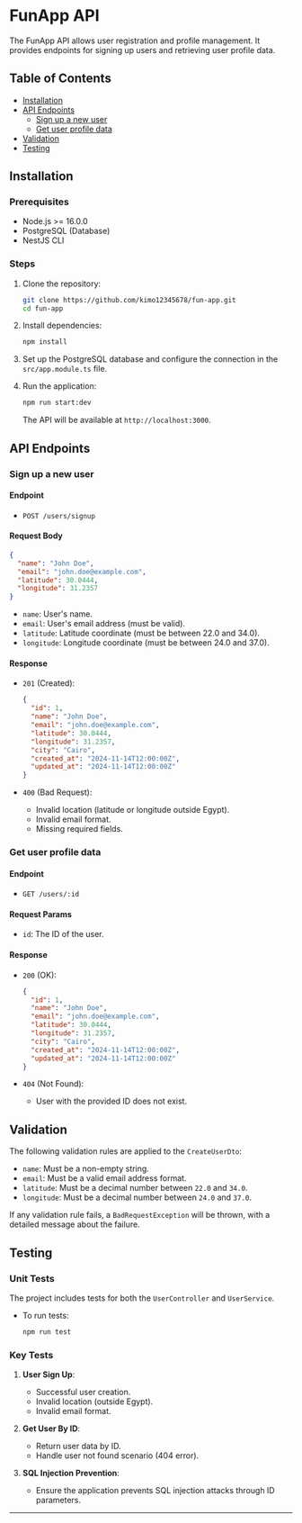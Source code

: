 

# FunApp API

The FunApp API allows user registration and profile management. It provides endpoints for signing up users and retrieving user profile data.

## Table of Contents

- [Installation](#installation)
- [API Endpoints](#api-endpoints)
  - [Sign up a new user](#sign-up-a-new-user)
  - [Get user profile data](#get-user-profile-data)
- [Validation](#validation)
- [Testing](#testing)

## Installation

### Prerequisites

- Node.js >= 16.0.0
- PostgreSQL (Database)
- NestJS CLI

### Steps

1. Clone the repository:
   ```bash
   git clone https://github.com/kimo12345678/fun-app.git
   cd fun-app
   ```

2. Install dependencies:
   ```bash
   npm install
   ```

3. Set up the PostgreSQL database and configure the connection in the `src/app.module.ts` file.

4. Run the application:
   ```bash
   npm run start:dev
   ```

   The API will be available at `http://localhost:3000`.

## API Endpoints

### Sign up a new user

#### Endpoint

- `POST /users/signup`

#### Request Body

```json
{
  "name": "John Doe",
  "email": "john.doe@example.com",
  "latitude": 30.0444,
  "longitude": 31.2357
}
```

- `name`: User's name.
- `email`: User's email address (must be valid).
- `latitude`: Latitude coordinate (must be between 22.0 and 34.0).
- `longitude`: Longitude coordinate (must be between 24.0 and 37.0).

#### Response

- `201` (Created):
  ```json
  {
    "id": 1,
    "name": "John Doe",
    "email": "john.doe@example.com",
    "latitude": 30.0444,
    "longitude": 31.2357,
    "city": "Cairo",
    "created_at": "2024-11-14T12:00:00Z",
    "updated_at": "2024-11-14T12:00:00Z"
  }
  ```

- `400` (Bad Request):
  - Invalid location (latitude or longitude outside Egypt).
  - Invalid email format.
  - Missing required fields.

### Get user profile data

#### Endpoint

- `GET /users/:id`

#### Request Params

- `id`: The ID of the user.

#### Response

- `200` (OK):
  ```json
  {
    "id": 1,
    "name": "John Doe",
    "email": "john.doe@example.com",
    "latitude": 30.0444,
    "longitude": 31.2357,
    "city": "Cairo",
    "created_at": "2024-11-14T12:00:00Z",
    "updated_at": "2024-11-14T12:00:00Z"
  }
  ```

- `404` (Not Found):
  - User with the provided ID does not exist.

## Validation

The following validation rules are applied to the `CreateUserDto`:

- `name`: Must be a non-empty string.
- `email`: Must be a valid email address format.
- `latitude`: Must be a decimal number between `22.0` and `34.0`.
- `longitude`: Must be a decimal number between `24.0` and `37.0`.

If any validation rule fails, a `BadRequestException` will be thrown, with a detailed message about the failure.

## Testing

### Unit Tests

The project includes tests for both the `UserController` and `UserService`.

- To run tests:
  ```bash
  npm run test
  ```

### Key Tests

1. **User Sign Up**:
   - Successful user creation.
   - Invalid location (outside Egypt).
   - Invalid email format.

2. **Get User By ID**:
   - Return user data by ID.
   - Handle user not found scenario (404 error).

3. **SQL Injection Prevention**:
   - Ensure the application prevents SQL injection attacks through ID parameters.

---
